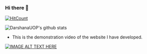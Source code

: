 ### Hi there 👋

<!--
**DarshanaUOP/DarshanaUOP** is a ✨ _special_ ✨ repository because its `README.md` (this file) appears on your GitHub profile.

Here are some ideas to get you started:

- 🔭 I’m currently working on ...
- 🌱 I’m currently learning ...
- 👯 I’m looking to collaborate on ...
- 🤔 I’m looking for help with ...
- 💬 Ask me about ...
- 📫 How to reach me: ...
- 😄 Pronouns: ...
- ⚡ Fun fact: ...
-->
[![HitCount](http://hits.dwyl.com/DarshanaUOP/DarshanaUOP.svg)](http://hits.dwyl.com/DarshanaUOP/DarshanaUOP)


![DarshanaUOP's github stats](https://github-readme-stats.vercel.app/api?username=DarshanaUOP&show_icons=true)


* This is the demonstration video of the website I have developed.

[![IMAGE ALT TEXT HERE](https://img.youtube.com/vi/dnSZeMZ3Z5s/0.jpg)](https://www.youtube.com/watch?v=dnSZeMZ3Z5s)
